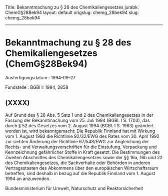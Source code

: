 Title: Bekanntmachung zu § 28 des Chemikaliengesetzes
jurabk: ChemG§28Bek94
layout: default
origslug: chemg_28bek94
slug: chemg_28bek94

---

# Bekanntmachung zu § 28 des Chemikaliengesetzes (ChemG§28Bek94)

Ausfertigungsdatum
:   1994-09-27

Fundstelle
:   BGBl I: 1994, 2858



## (XXXX)

Auf Grund des § 28 Abs. 5 Satz 1 und 2 des Chemikaliengesetzes in der
Fassung der Bekanntmachung vom 25. Juli 1994 (BGBl. I S. 1703), das
durch § 52 des Gesetzes vom 2. August 1994 (BGBl. I S. 1963) geändert
worden ist, wird bekanntgemacht:
Die Republik Finnland hat mit Wirkung vom 1. August 1993 die
Richtlinie 92/32/EWG des Rates vom 30. April 1992 zur siebten Änderung
der Richtlinie 67/548/EWG zur Angleichung der Rechts- und
Verwaltungsvorschriften für die Einstufung, Verpackung und
Kennzeichnung gefährlicher Stoffe in Kraft gesetzt. Die Bestimmungen
des Zweiten Abschnittes des Chemikaliengesetzes sowie der §§ 16a, 16b
und 22 des Chemikaliengesetzes, die Sachverhalte oder Behörden in
anderen Vertragsstaaten des Abkommens über den europäischen
Wirtschaftsraum betreffen, sind deshalb in bezug auf die Republik
Finnland vom 1. August 1994 an anzuwenden.

Bundesministerium für Umwelt, Naturschutz und Reaktorsicherheit

